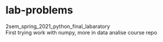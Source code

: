 # lab-problems
2sem_spring_2021_python_final_labaratory<br>
First trying work with numpy, more in data analise course repo
